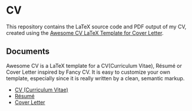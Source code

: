 # CV

This repository contains the LaTeX source code and PDF output of my CV, created using the [Awesome CV LaTeX Template for Cover Letter](https://github.com/posquit0/Awesome-CV).

## Documents

Awesome CV is a LaTeX template for a CV(Curriculum Vitae), Résumé or Cover Letter inspired by Fancy CV. It is easy to customize your own template, especially since it is really written by a clean, semantic markup.

- [CV (Curriculum Vitae)](https://github.com/thisisfrey/CV/blob/main/files/cv.pdf)
- [Résumé](https://github.com/thisisfrey/CV/blob/main/files/resume.pdf)
- [Cover Letter](https://github.com/thisisfrey/CV/blob/main/files/coverletter.pdf) 
